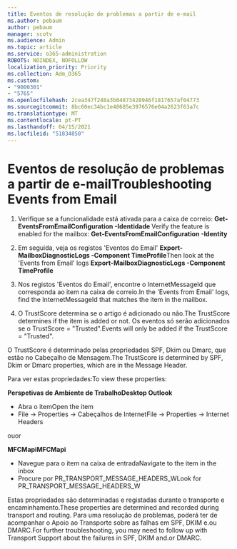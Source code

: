 ```yaml
---
title: Eventos de resolução de problemas a partir de e-mail
ms.author: pebaum
author: pebaum
manager: scotv
ms.audience: Admin
ms.topic: article
ms.service: o365-administration
ROBOTS: NOINDEX, NOFOLLOW
localization_priority: Priority
ms.collection: Adm_O365
ms.custom:
- "9000301"
- "5765"
ms.openlocfilehash: 2cea347f248a3b04873428946f1817657af04773
ms.sourcegitcommit: 8bc60ec34bc1e40685e3976576e04a2623f63a7c
ms.translationtype: MT
ms.contentlocale: pt-PT
ms.lasthandoff: 04/15/2021
ms.locfileid: "51834850"
---
```

# <a name="troubleshooting-events-from-email"></a><span data-ttu-id="5e11e-102">Eventos de resolução de problemas a partir de e-mail</span><span class="sxs-lookup"><span data-stu-id="5e11e-102">Troubleshooting Events from Email</span></span>

1. <span data-ttu-id="5e11e-103">Verifique se a funcionalidade está ativada para a caixa de correio: **Get-EventsFromEmailConfiguration -Identidade <mailbox>**</span><span class="sxs-lookup"><span data-stu-id="5e11e-103">Verify the feature is enabled for the mailbox: **Get-EventsFromEmailConfiguration -Identity <mailbox>**</span></span>

2. <span data-ttu-id="5e11e-104">Em seguida, veja os registos 'Eventos do Email' **Export-MailboxDiagnosticLogs <mailbox> -Component TimeProfile**</span><span class="sxs-lookup"><span data-stu-id="5e11e-104">Then look at the 'Events from Email' logs **Export-MailboxDiagnosticLogs <mailbox> -Component TimeProfile**</span></span>

3. <span data-ttu-id="5e11e-105">Nos registos 'Eventos do Email', encontre o InternetMessageId que corresponda ao item na caixa de correio.</span><span class="sxs-lookup"><span data-stu-id="5e11e-105">In the 'Events from Email' logs, find the InternetMessageId that matches the item in the mailbox.</span></span>  

4. <span data-ttu-id="5e11e-106">O TrustScore determina se o artigo é adicionado ou não.</span><span class="sxs-lookup"><span data-stu-id="5e11e-106">The TrustScore determines if the item is added or not.</span></span> <span data-ttu-id="5e11e-107">Os eventos só serão adicionados se o TrustScore = "Trusted".</span><span class="sxs-lookup"><span data-stu-id="5e11e-107">Events will only be added if the TrustScore = "Trusted".</span></span>

<span data-ttu-id="5e11e-108">O TrustScore é determinado pelas propriedades SPF, Dkim ou Dmarc, que estão no Cabeçalho de Mensagem.</span><span class="sxs-lookup"><span data-stu-id="5e11e-108">The TrustScore is determined by SPF, Dkim or Dmarc properties, which are in the Message Header.</span></span>

<span data-ttu-id="5e11e-109">Para ver estas propriedades:</span><span class="sxs-lookup"><span data-stu-id="5e11e-109">To view these properties:</span></span>

<span data-ttu-id="5e11e-110">**Perspetivas de Ambiente de Trabalho**</span><span class="sxs-lookup"><span data-stu-id="5e11e-110">**Desktop Outlook**</span></span>

- <span data-ttu-id="5e11e-111">Abra o item</span><span class="sxs-lookup"><span data-stu-id="5e11e-111">Open the item</span></span>
- <span data-ttu-id="5e11e-112">File -> Properties -> Cabeçalhos de Internet</span><span class="sxs-lookup"><span data-stu-id="5e11e-112">File -> Properties -> Internet Headers</span></span>

<span data-ttu-id="5e11e-113">ou</span><span class="sxs-lookup"><span data-stu-id="5e11e-113">or</span></span>

<span data-ttu-id="5e11e-114">**MFCMapi**</span><span class="sxs-lookup"><span data-stu-id="5e11e-114">**MFCMapi**</span></span>

- <span data-ttu-id="5e11e-115">Navegue para o item na caixa de entrada</span><span class="sxs-lookup"><span data-stu-id="5e11e-115">Navigate to the item in the inbox</span></span>
- <span data-ttu-id="5e11e-116">Procure por PR_TRANSPORT_MESSAGE_HEADERS_W</span><span class="sxs-lookup"><span data-stu-id="5e11e-116">Look for PR_TRANSPORT_MESSAGE_HEADERS_W</span></span>

<span data-ttu-id="5e11e-117">Estas propriedades são determinadas e registadas durante o transporte e encaminhamento.</span><span class="sxs-lookup"><span data-stu-id="5e11e-117">These properties are determined and recorded during transport and routing.</span></span> <span data-ttu-id="5e11e-118">Para uma resolução de problemas, poderá ter de acompanhar o Apoio ao Transporte sobre as falhas em SPF, DKIM e.ou DMARC.</span><span class="sxs-lookup"><span data-stu-id="5e11e-118">For further troubleshooting, you may need to follow up with Transport Support about the failures in  SPF, DKIM and.or DMARC.</span></span>